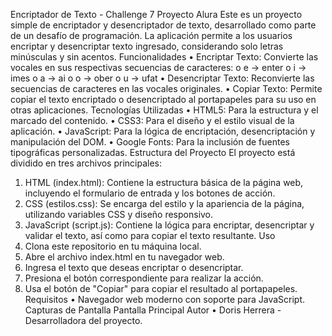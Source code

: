 Encriptador de Texto - Challenge 7 Proyecto Alura
Este es un proyecto simple de encriptador y desencriptador de texto, desarrollado como parte de un desafío de programación. La aplicación permite a los usuarios encriptar y desencriptar texto ingresado, considerando solo letras minúsculas y sin acentos.
Funcionalidades
•	Encriptar Texto: Convierte las vocales en sus respectivas secuencias de caracteres:
o	e → enter
o	i → imes
o	a → ai
o	o → ober
o	u → ufat
•	Desencriptar Texto: Reconvierte las secuencias de caracteres en las vocales originales.
•	Copiar Texto: Permite copiar el texto encriptado o desencriptado al portapapeles para su uso en otras aplicaciones.
Tecnologías Utilizadas
•	HTML5: Para la estructura y el marcado del contenido.
•	CSS3: Para el diseño y el estilo visual de la aplicación.
•	JavaScript: Para la lógica de encriptación, desencriptación y manipulación del DOM.
•	Google Fonts: Para la inclusión de fuentes tipográficas personalizadas.
Estructura del Proyecto
El proyecto está dividido en tres archivos principales:
1.	HTML (index.html): Contiene la estructura básica de la página web, incluyendo el formulario de entrada y los botones de acción.
2.	CSS (estilos.css): Se encarga del estilo y la apariencia de la página, utilizando variables CSS y diseño responsivo.
3.	JavaScript (script.js): Contiene la lógica para encriptar, desencriptar y validar el texto, así como para copiar el texto resultante.
Uso
1.	Clona este repositorio en tu máquina local.
2.	Abre el archivo index.html en tu navegador web.
3.	Ingresa el texto que deseas encriptar o desencriptar.
4.	Presiona el botón correspondiente para realizar la acción.
5.	Usa el botón de "Copiar" para copiar el resultado al portapapeles.
Requisitos
•	Navegador web moderno con soporte para JavaScript.
Capturas de Pantalla
Pantalla Principal
Autor
•	Doris Herrera - Desarrolladora del proyecto.
